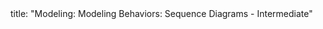 <frontmatter>
title: "Modeling: Modeling Behaviors: Sequence Diagrams - Intermediate"
</frontmatter>

<include src="navbar.md" boilerplate />

<include src="unit-inPage-asFlat.md" boilerplate />
